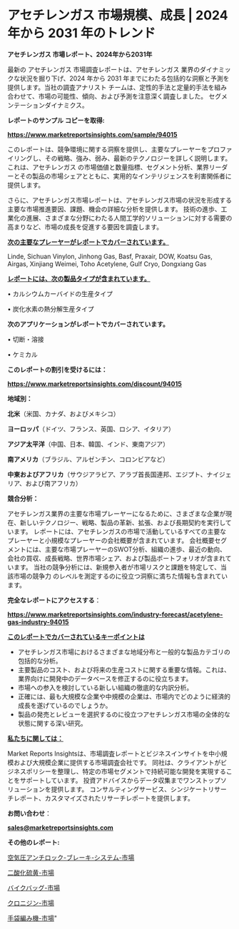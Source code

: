 # アセチレンガス 市場規模、成長 | 2024 年から 2031 年のトレンド

<strong>アセチレンガス 市場レポート、2024年から2031年</strong>

最新の アセチレンガス 市場調査レポートは、アセチレンガス 業界のダイナミックな状況を掘り下げ、2024 年から 2031 年までにわたる包括的な洞察と予測を提供します。当社の調査アナリスト チームは、定性的手法と定量的手法を組み合わせて、市場の可能性、傾向、および予測を注意深く調査しました。 セグメンテーションダイナミクス。



<strong>レポートのサンプル コピーを取得:</strong> <a href=https://www.marketreportsinsights.com/sample/94015>

<strong><u>https://www.marketreportsinsights.com/sample/94015</u></strong></a>

このレポートは、競争環境に関する洞察を提供し、主要なプレーヤーをプロファイリングし、その戦略、強み、弱み、最新のテクノロジーを詳しく説明します。 これは、アセチレンガス の市場価値と数量指標、セグメント分析、業界リーダーとその製品の市場シェアとともに、実用的なインテリジェンスを利害関係者に提供します。

さらに、アセチレンガス市場レポートは、アセチレンガス市場の状況を形成する主要な市場推進要因、課題、機会の詳細な分析を提供します。 技術の進歩、工業化の進展、さまざまな分野にわたる人間工学的ソリューションに対する需要の高まりなど、市場の成長を促進する要因を調査します。



<strong><u>次の主要なプレーヤーがレポートでカバーされています。</u></strong>

Linde, Sichuan Vinylon, Jinhong Gas, Basf, Praxair, DOW, Koatsu Gas, Airgas, Xinjiang Weimei, Toho Acetylene, Gulf Cryo, Dongxiang Gas



<strong><u><b>レポートには、次の製品タイプが含まれています。</b></u></strong>

• カルシウムカーバイドの生産タイプ

• 炭化水素の熱分解生産タイプ



<strong><b>次のアプリケーションがレポートでカバーされています。</b></strong>

• 切断・溶接

• ケミカル



<strong><b>このレポートの割引を受けるには：</b></strong><a href=https://www.marketreportsinsights.com/discount/94015>

<strong><u>https://www.marketreportsinsights.com/discount/94015</u></strong></a>



<strong>地域別：</strong>



<strong>北米</strong>（米国、カナダ、およびメキシコ）



<strong>ヨーロッパ</strong>（ドイツ、フランス、英国、ロシア、イタリア）



<strong>アジア太平洋</strong>（中国、日本、韓国、インド、東南アジア）



<strong>南アメリカ</strong>（ブラジル、アルゼンチン、コロンビアなど）



<strong>中東およびアフリカ</strong>（サウジアラビア、アラブ首長国連邦、エジプト、ナイジェリア、および南アフリカ）



<strong>競合分析：</strong>

アセチレンガス業界の主要な市場プレーヤーになるために、さまざまな企業が現在、新しいテクノロジー、戦略、製品の革新、拡張、および長期契約を実行しています。 レポートには、アセチレンガスの市場で活動しているすべての主要なプレーヤーと小規模なプレーヤーの会社概要が含まれています。 会社概要セグメントには、主要な市場プレーヤーのSWOT分析、組織の進歩、最近の動向、会社の買収、成長戦略、世界市場シェア、および製品ポートフォリオが含まれています。 当社の競争分析には、新規参入者が市場リスクと課題を特定して、当該市場の競争力 のレベルを測定するのに役立つ洞察に満ちた情報も含まれています。



<strong>完全なレポートにアクセスする</strong>：

<a href=https://www.marketreportsinsights.com/industry-forecast/acetylene-gas-industry-94015>

<strong><u>https://www.marketreportsinsights.com/industry-forecast/acetylene-gas-industry-94015</u></strong></a>



<strong><u><b>このレポートでカバーされているキーポイントは</b></u></strong>
<ul>
  <li>アセチレンガス市場におけるさまざまな地域分布と一般的な製品カテゴリの包括的な分析。</li>
  <li>主要製品のコスト、および将来の生産コストに関する重要な情報。これは、業界向けに開発中のデータベースを修正するのに役立ちます。</li>
  <li>市場への参入を検討している新しい組織の徹底的な内訳分析。</li>
  <li>正確には、最も大規模な企業や中規模の企業は、市場内でどのように経済的成長を遂げているのでしょうか。</li>
  <li>製品の発売とレビューを選択するのに役立つアセチレンガス市場の全体的な状態に関する深い研究。</li>
</ul>


<strong><u><b>私たちに関しては：</b></u></strong>

Market Reports Insightsは、市場調査レポートとビジネスインサイトを中小規模および大規模企業に提供する市場調査会社です。 同社は、クライアントがビジネスポリシーを整理し、特定の市場セグメントで持続可能な開発を実現することをサポートしています。 投資アドバイスからデータ収集までワンストップソリューションを提供します。 コンサルティングサービス、シンジケートリサーチレポート、カスタマイズされたリサーチレポートを提供します。



<strong><b>お問い合わせ</b></strong>：

<a href=mailto:sales@marketreportsinsights.com>

<strong><u>sales@marketreportsinsights.com</u></strong></a>



<strong>その他のレポート:</strong>

<a href=https://www.linkedin.com/pulse/空気圧アンチロック-ブレーキ-システム-市場-2023-総利益と主要ベンダー-terqf/>空気圧アンチロック-ブレーキ-システム-市場</a>

<a href=https://www.linkedin.com/pulse/二酸化硫黄-市場-2023-総利益と主要ベンダー-2030-pr-news-hub-uevaf/>二酸化硫黄-市場</a>

<a href=https://www.linkedin.com/pulse/バイクバッグ-市場-2023-総合分析と事業成長戦略-2030-analytics-achievers-24-analysis-30n0f/>バイクバッグ-市場</a>

<a href=https://www.linkedin.com/pulse/クロニジン-市場-2023-最新の-cagr-および成長分析-2030-bmdif/>クロニジン-市場</a>

<a href=https://www.linkedin.com/pulse/手袋編み機-市場-2023-swot-分析と成長率-2030-data-dive-discoveries-24-analysis-qw4vf/>手袋編み機-市場</a>"

